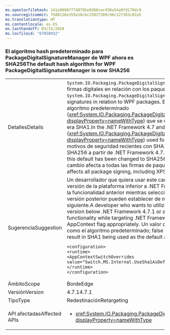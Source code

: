 ```yaml
---
ms.openlocfilehash: 141e906077748795e0360cec450a54a9fd170dc9
ms.sourcegitcommit: 7588136e355e10cbc2582f389c90c127363c02a5
ms.translationtype: HT
ms.contentlocale: es-ES
ms.lasthandoff: 03/15/2020
ms.locfileid: "67858932"
---
```

### <a name="the-default-hash-algorithm-for-wpf-packagedigitalsignaturemanager-is-now-sha256"></a><span data-ttu-id="ebd70-101">El algoritmo hash predeterminado para PackageDigitalSignatureManager de WPF ahora es SHA256</span><span class="sxs-lookup"><span data-stu-id="ebd70-101">The default hash algorithm for WPF PackageDigitalSignatureManager is now SHA256</span></span>

|   |   |
|---|---|
|<span data-ttu-id="ebd70-102">Detalles</span><span class="sxs-lookup"><span data-stu-id="ebd70-102">Details</span></span>|<span data-ttu-id="ebd70-103"><code>System.IO.Packaging.PackageDigitalSignatureManager</code> proporciona funcionalidad para las firmas digitales en relación con los paquetes de WPF.</span><span class="sxs-lookup"><span data-stu-id="ebd70-103">The <code>System.IO.Packaging.PackageDigitalSignatureManager</code> provides functionality for digital signatures in relation to WPF packages.</span></span>  <span data-ttu-id="ebd70-104">En .NET Framework 4.7 y versiones anteriores, el algoritmo predeterminado (<xref:System.IO.Packaging.PackageDigitalSignatureManager.DefaultHashAlgorithm?displayProperty=nameWithType>) que se usaba para firmar los elementos de un paquete era SHA1.</span><span class="sxs-lookup"><span data-stu-id="ebd70-104">In the .NET Framework 4.7 and earlier versions, the default algorithm (<xref:System.IO.Packaging.PackageDigitalSignatureManager.DefaultHashAlgorithm?displayProperty=nameWithType>) used for signing parts of a package was SHA1.</span></span>  <span data-ttu-id="ebd70-105">Por motivos de seguridad recientes con SHA1, este valor predeterminado se ha cambiado a SHA256 a partir de .NET Framework 4.7.1.</span><span class="sxs-lookup"><span data-stu-id="ebd70-105">Due to recent security concerns with SHA1, this default has been changed to SHA256 starting with the .NET Framework 4.7.1.</span></span>  <span data-ttu-id="ebd70-106">Este cambio afecta a todas las firmas de paquetes, incluidos los documentos XPS.</span><span class="sxs-lookup"><span data-stu-id="ebd70-106">This change affects all package signing, including XPS documents.</span></span>|
|<span data-ttu-id="ebd70-107">Sugerencia</span><span class="sxs-lookup"><span data-stu-id="ebd70-107">Suggestion</span></span>|<span data-ttu-id="ebd70-108">Un desarrollador que quiera usar este cambio mientras selecciona como destino una versión de la plataforma inferior a .NET Framework 4.7.1 o un desarrollador que requiera la funcionalidad anterior mientras selecciona como destino .NET Framework 4.7.1 o una versión posterior pueden establecer de manera apropiada la marca de AppContext siguiente.</span><span class="sxs-lookup"><span data-stu-id="ebd70-108">A developer who wants to utilize this change while targeting a framework version below .NET Framework 4.7.1 or a developer who requires the previous functionality while targeting .NET Framework 4.7.1 or greater can set the following AppContext flag appropriately.</span></span>  <span data-ttu-id="ebd70-109">Un valor de true dará como resultado el uso de SHA1 como el algoritmo predeterminado; false hará que se use SHA256.</span><span class="sxs-lookup"><span data-stu-id="ebd70-109">A value of true will result in SHA1 being used as the default algorithm; false results in SHA256.</span></span><pre><code class="lang-xml">&lt;configuration&gt;&#13;&#10;&lt;runtime&gt;&#13;&#10;&lt;AppContextSwitchOverrides value=&quot;Switch.MS.Internal.UseSha1AsDefaultHashAlgorithmForDigitalSignatures=true&quot;/&gt;&#13;&#10;&lt;/runtime&gt;&#13;&#10;&lt;/configuration&gt;&#13;&#10;</code></pre>|
|<span data-ttu-id="ebd70-110">Ámbito</span><span class="sxs-lookup"><span data-stu-id="ebd70-110">Scope</span></span>|<span data-ttu-id="ebd70-111">Borde</span><span class="sxs-lookup"><span data-stu-id="ebd70-111">Edge</span></span>|
|<span data-ttu-id="ebd70-112">Versión</span><span class="sxs-lookup"><span data-stu-id="ebd70-112">Version</span></span>|<span data-ttu-id="ebd70-113">4.7.1</span><span class="sxs-lookup"><span data-stu-id="ebd70-113">4.7.1</span></span>|
|<span data-ttu-id="ebd70-114">Tipo</span><span class="sxs-lookup"><span data-stu-id="ebd70-114">Type</span></span>|<span data-ttu-id="ebd70-115">Redestinación</span><span class="sxs-lookup"><span data-stu-id="ebd70-115">Retargeting</span></span>|
|<span data-ttu-id="ebd70-116">API afectadas</span><span class="sxs-lookup"><span data-stu-id="ebd70-116">Affected APIs</span></span>|<ul><li><xref:System.IO.Packaging.PackageDigitalSignatureManager.DefaultHashAlgorithm?displayProperty=nameWithType></li></ul>|
